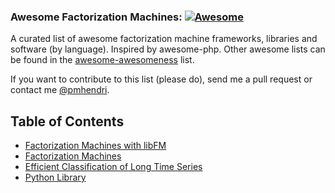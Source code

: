 ### Awesome Factorization Machines: [![Awesome](https://cdn.rawgit.com/sindresorhus/awesome/d7305f38d29fed78fa85652e3a63e154dd8e8829/media/badge.svg)](https://github.com/paulhendricks/awesome-fm)

A curated list of awesome factorization machine frameworks, libraries and software (by language). Inspired by awesome-php.
Other awesome lists can be found in the [awesome-awesomeness](https://github.com/bayandin/awesome-awesomeness) list.

If you want to contribute to this list (please do), send me a pull request or contact me [@pmhendri](https://www.twitter.com/pmhendri).

## Table of Contents

* [Factorization Machines with libFM](http://citeseerx.ist.psu.edu/viewdoc/download?doi=10.1.1.442.5724&rep=rep1&type=pdf)
* [Factorization Machines](http://dl.acm.org/citation.cfm?id=1934620)
* [Efficient Classification of Long Time Series](http://www.ismll.uni-hildesheim.de/pub/pdfs/grabocka2012c.pdf)
* [Python Library](https://github.com/coreylynch/pyFM)
